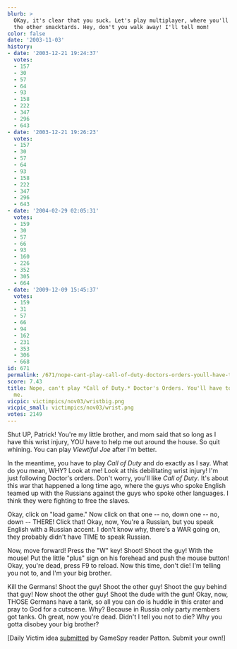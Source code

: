 ```yaml
---
blurb: >
  OKay, it's clear that you suck. Let's play multiplayer, where you'll blend in with
  the other smacktards. Hey, don't you walk away! I'll tell mom!
color: false
date: '2003-11-03'
history:
- date: '2003-12-21 19:24:37'
  votes:
  - 157
  - 30
  - 57
  - 64
  - 93
  - 158
  - 222
  - 347
  - 296
  - 643
- date: '2003-12-21 19:26:23'
  votes:
  - 157
  - 30
  - 57
  - 64
  - 93
  - 158
  - 222
  - 347
  - 296
  - 643
- date: '2004-02-29 02:05:31'
  votes:
  - 159
  - 30
  - 57
  - 66
  - 93
  - 160
  - 226
  - 352
  - 305
  - 664
- date: '2009-12-09 15:45:37'
  votes:
  - 159
  - 31
  - 57
  - 66
  - 94
  - 162
  - 231
  - 353
  - 306
  - 668
id: 671
permalink: /671/nope-cant-play-call-of-duty-doctors-orders-youll-have-to-do-it-for-me/
score: 7.43
title: Nope, can't play *Call of Duty.* Doctor's Orders. You'll have to do it for
  me.
vicpic: victimpics/nov03/wristbig.png
vicpic_small: victimpics/nov03/wrist.png
votes: 2149
---
```


Shut UP, Patrick! You're my little brother, and mom said that so long as
I have this wrist injury, YOU have to help me out around the house. So
quit whining. You can play *Viewtiful Joe* after I'm better.

In the meantime, you have to play *Call of Duty* and do exactly as I
say. What do you mean, WHY? Look at me! Look at this debilitating wrist
injury! I'm just following Doctor's orders. Don't worry, you'll like
*Call of Duty*. It's about this war that happened a long time ago, where
the guys who spoke English teamed up with the Russians against the guys
who spoke other languages. I think they were fighting to free the
slaves.

Okay, click on "load game." Now click on that one -- no, down one -- no,
down -- THERE! Click that! Okay, now, You're a Russian, but you speak
English with a Russian accent. I don't know why, there's a WAR going on,
they probably didn't have TIME to speak Russian.

Now, move forward! Press the "W" key! Shoot! Shoot the guy! With the
mouse! Put the little "plus" sign on his forehead and push the mouse
button! Okay, you're dead, press F9 to reload. Now this time, don't die!
I'm telling you not to, and I'm your big brother.

Kill the Germans! Shoot the guy! Shoot the other guy! Shoot the guy
behind that guy! Now shoot the other guy! Shoot the dude with the gun!
Okay, now, THOSE Germans have a tank, so all you can do is huddle in
this crater and pray to God for a cutscene. Why? Because in Russia only
party members got tanks. Oh great, now you're dead. Didn't I tell you
not to die? Why you gotta disobey your big brother?

\[Daily Victim idea
[submitted](https://web.archive.org/web/20031103000000/http://feedback.gamespy.com/)
by GameSpy reader Patton. Submit your own!\]